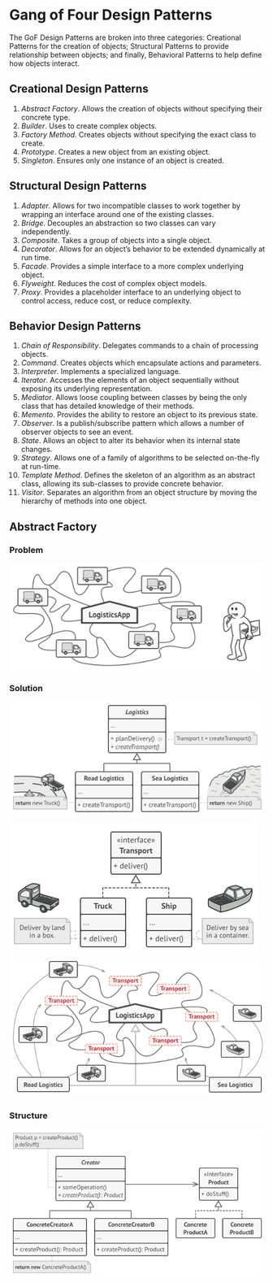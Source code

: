 # Gang of Four Design Patterns

The GoF Design Patterns are broken into three categories: Creational Patterns for the creation of objects; Structural Patterns to provide relationship between objects; and finally, Behavioral Patterns to help define how objects interact.

## Creational Design Patterns
1. *Abstract Factory*. Allows the creation of objects without specifying their concrete type.
2. *Builder*. Uses to create complex objects.
3. *Factory Method*. Creates objects without specifying the exact class to create.
4. *Prototype*. Creates a new object from an existing object.
5. *Singleton*. Ensures only one instance of an object is created.
## Structural Design Patterns
1. *Adapter*. Allows for two incompatible classes to work together by wrapping an interface around one of the existing classes.
2. *Bridge*. Decouples an abstraction so two classes can vary independently.
3. *Composite*. Takes a group of objects into a single object.
4. *Decorator*. Allows for an object’s behavior to be extended dynamically at run time.
5. *Facade*. Provides a simple interface to a more complex underlying object.
6. *Flyweight*. Reduces the cost of complex object models.
7. *Proxy*. Provides a placeholder interface to an underlying object to control access, reduce cost, or reduce complexity.
## Behavior Design Patterns
1. *Chain of Responsibility*. Delegates commands to a chain of processing objects.
2. *Command*. Creates objects which encapsulate actions and parameters.
3. *Interpreter*. Implements a specialized language.
4. *Iterator*. Accesses the elements of an object sequentially without exposing its underlying representation.
5. *Mediator*. Allows loose coupling between classes by being the only class that has detailed knowledge of their methods.
6. *Memento*. Provides the ability to restore an object to its previous state.
7. *Observer*. Is a publish/subscribe pattern which allows a number of observer objects to see an event.
8. *State*. Allows an object to alter its behavior when its internal state changes.
9. *Strategy*. Allows one of a family of algorithms to be selected on-the-fly at run-time.
10. *Template Method*. Defines the skeleton of an algorithm as an abstract class, allowing its sub-classes to provide concrete behavior.
11. *Visitor*. Separates an algorithm from an object structure by moving the hierarchy of methods into one object.

## Abstract Factory
### Problem
![Image of Problem of Abstract Factory pattern](images/factory-method-problem.png)
### Solution
![Image of Solution 1 of Abstract Factory pattern](images/factory-method-solution1.png)

![Image of Solution 2 of Abstract Factory pattern](images/factory-method-solution2.png)

![Image of Solution 3 of Abstract Factory pattern](images/factory-method-solution3.png)
### Structure
![Image of Structure of Abstract Factory pattern](images/factory-method-structure.png)